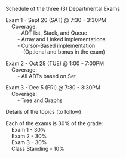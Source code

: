 Schedule of the three (3) Departmental Exams

Exam 1 - Sept 20 (SAT) @ 7:30 - 3:30PM  
&nbsp;&nbsp;&nbsp;&nbsp;Coverage:  
&nbsp;&nbsp;&nbsp;&nbsp;&nbsp;&nbsp;&nbsp;&nbsp;- ADT list, Stack, and Queue  
&nbsp;&nbsp;&nbsp;&nbsp;&nbsp;&nbsp;&nbsp;&nbsp;- Array and Linked implementations  
&nbsp;&nbsp;&nbsp;&nbsp;&nbsp;&nbsp;&nbsp;&nbsp;- Cursor-Based implementation  
&nbsp;&nbsp;&nbsp;&nbsp;&nbsp;&nbsp;&nbsp;&nbsp;&nbsp;&nbsp;&nbsp;&nbsp;(Optional and bonus in the exam)  

Exam 2 - Oct 28 (TUE) @ 1:00 - 7:00PM  
&nbsp;&nbsp;&nbsp;&nbsp;Coverage:  
&nbsp;&nbsp;&nbsp;&nbsp;&nbsp;&nbsp;&nbsp;&nbsp;- All ADTs based on Set  

Exam 3 - Dec 5 (FRI) @ 7:30 - 3:30PM  
&nbsp;&nbsp;&nbsp;&nbsp;Coverage:  
&nbsp;&nbsp;&nbsp;&nbsp;&nbsp;&nbsp;&nbsp;&nbsp;- Tree and Graphs  

Details of the topics (to follow)

Each of the exams is 30% of the grade:  
&nbsp;&nbsp;&nbsp;&nbsp;Exam 1 - 30%  
&nbsp;&nbsp;&nbsp;&nbsp;Exam 2 - 30%  
&nbsp;&nbsp;&nbsp;&nbsp;Exam 3 - 30%  
&nbsp;&nbsp;&nbsp;&nbsp;Class Standing - 10%
